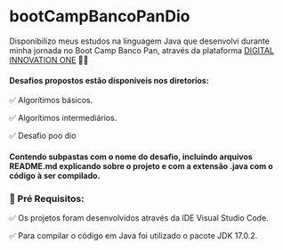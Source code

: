 # bootCampBancoPanDio

Disponibilizo meus estudos na linguagem Java que desenvolvi durante minha jornada no Boot Camp Banco Pan, através da plataforma <a href="https://web.digitalinnovation.one/">DIGITAL INNOVATION ONE</a></strong> 💛🧡

#### Desafios propostos estão disponíveis nos diretorios:
<p>
✅ Algorítimos básicos. 

✅ Algorítimos intermediários.

✅ Desafio poo dio
</p>

#### Contendo subpastas com o nome do desafio, incluindo arquivos README.md explicando sobre o projeto e com a extensão .java com o código à ser compilado.

### 🛑 Pré Requisitos:
<p>
✅ Os projetos foram desenvolvidos através da IDE Visual Studio Code.<br>

✅ Para compilar o código em Java foi utilizado o pacote JDK 17.0.2.<br>

</p>





